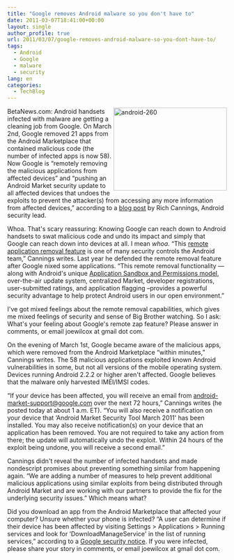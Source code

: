 ```yaml
---
title: "Google removes Android malware so you don't have to"
date: 2011-03-07T18:41:00+00:00
layout: single
author_profile: true
url: 2011/03/07/google-removes-android-malware-so-you-dont-have-to/
tags:
  - Android
  - Google
  - malware
  - security
lang: en
categories: 
  - TechBlog
---
```

[<img title="android-260" border="0" alt="android-260" align="right" src="http://lh6.ggpht.com/_vaUVXcmC3OI/TXUf5vI-EeI/AAAAAAAADmI/7JRH5PdPnaI/android-260_thumb.jpg?imgmax=800" width="260" height="190" />](http://lh5.ggpht.com/_vaUVXcmC3OI/TXUf3tYRnzI/AAAAAAAADmE/m5sMKrbtSMM/s1600-h/android-260%5B3%5D.jpg)BetaNews.com: Android handsets infected with malware are getting a cleaning job from Google. On March 2nd, Google removed 21 apps from the Android Marketplace that contained malicious code (the number of infected apps is now 58). Now Google is “remotely removing the malicious applications from affected devices” and “pushing an Android Market security update to all affected devices that undoes the exploits to prevent the attacker(s) from accessing any more information from affected devices,” according to a [blog post](http://googlemobile.blogspot.com/2011/03/update-on-android-market-security.html) by Rich Cannings, Android security lead.

Whoa. That's scary reassuring: Knowing Google can reach down to Android handsets to swat malicious code and undo its impact and simply that Google can reach down into devices at all. I mean _whoa_. “This [remote application removal feature](http://android-developers.blogspot.com/2010/06/exercising-our-remote-application.html) is one of many security controls the Android team,” Cannings writes. Last year he defended the remote removal feature after Google nixed some applications. “This remote removal functionality — along with Android's unique [Application Sandbox and Permissions model](http://developer.android.com/guide/topics/security/security.html), over-the-air update system, centralized Market, developer registrations, user-submitted ratings, and application flagging –provides a powerful security advantage to help protect Android users in our open environment.”

I've got mixed feelings about the remote removal capabilities, which gives me mixed feelings of security and sense of Big Brother watching. So I ask: What's your feeling about Google's remote zap feature? Please answer in comments, or email joewilcox at gmail dot com.

On the evening of March 1st, Google became aware of the malicious apps, which were removed from the Android Marketplace “within minutes,” Cannings writes. The 58 malicious applications exploited known Android vulnerabilities in some, but not all versions of the mobile operating system. Devices running Android 2.2.2 or higher aren't affected. Google believes that the malware only harvested IMEI/IMSI codes.

“If your device has been affected, you will receive an email from android-market-support@google.com over the next 72 hours,” Cannings writes (he posted today at about 1 a.m. ET). “You will also receive a notification on your device that &#8216;Android Market Security Tool March 2011' has been installed. You may also receive notification(s) on your device that an application has been removed. You are not required to take any action from there; the update will automatically undo the exploit. Within 24 hours of the exploit being undone, you will receive a second email.”

Cannings didn't reveal the number of infected handsets and made nondescript promises about preventing something similar from happening again. “We are adding a number of measures to help prevent additional malicious applications using similar exploits from being distributed through Android Market and are working with our partners to provide the fix for the underlying security issues.” Which means what?

Did you download an app from the Android Marketplace that affected your computer? Unsure whether your phone is infected? “A user can determine if their device has been affected by visiting Settings > Applications > Running services and look for &#8216;DownloadManageService' in the list of running services,” according to a [Google security notice](http://market.android.com/support/bin/answer.py?answer=1207928). If you were infected, please share your story in comments, or email joewilcox at gmail dot com.